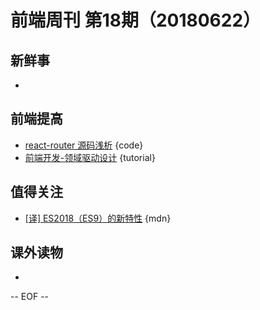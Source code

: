 # 前端周刊 第18期（20180622）

## 新鲜事
-

## 前端提高
- [react-router 源码浅析](https://juejin.im/post/5b1b94e4e51d45069928f32a) {code}
- [前端开发-领域驱动设计](https://juejin.im/post/5b1c71ad6fb9a01e5918398d)  {tutorial}

## 值得关注
- [[译] ES2018（ES9）的新特性](https://juejin.im/post/5b2a186cf265da596d04a648#comment) {mdn}

## 课外读物
-

[//]: # (分类图标
    新闻 {news}
    视频 {video}
    教程 {tutorial}
    代码 {code}
    演示 {demo}
    观点 {opinion}
    技巧 {tips}
    工具 {tools}
    书籍 {book}
    文档 {doc}
    GayHub {github}
    规范 {w3c}
    规范 {mdn}
    Three.js {threejs}
  )

-- EOF --